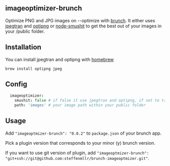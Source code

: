 ## imageoptimizer-brunch
Optimize PNG and JPG images on --optimize with [brunch](http://brunch.io).
It either uses [jpegtran](http://jpegclub.org/jpegtran/) and [optipng](http://optipng.sourceforge.net/) or [node-smushit](https://github.com/colorhook/node-smushit) to get the best out of your images in your /public folder.

## Installation

You can install jpegtran and optipng with [homebrew](http://mxcl.github.com/homebrew/)
```shell
brew install optipng jpeg
```

## Config
```coffeescript
  imageoptimizer:
    smushit: false # if false it use jpegtran and optipng, if set to true it will use smushit
    path: 'images' # your image path within your public folder
```

## Usage
Add `"imageoptmizer-brunch": "0.0.2"` to `package.json` of your brunch app.

Pick a plugin version that corresponds to your minor (y) brunch version.

If you want to use git version of plugin, add
`"imageoptmizer-brunch": "git+ssh://git@github.com:steffenmllr/brunch-imageoptmizer.git"`.
